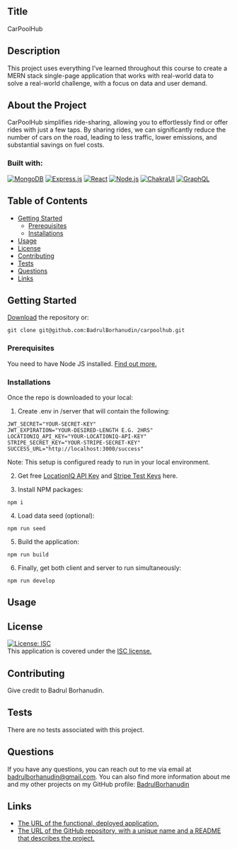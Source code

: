 ## Title
CarPoolHub

## Description
This project uses everything I’ve learned throughout this course to create a MERN stack single-page application that works with real-world data to solve a real-world challenge, with a focus on data and user demand.

## About the Project
CarPoolHub simplifies ride-sharing, allowing you to effortlessly find or offer rides with just a few taps. By sharing rides, we can significantly reduce the number of cars on the road, leading to less traffic, lower emissions, and substantial savings on fuel costs.

### Built with:

[![MongoDB][MongoDB]][MongoDB-url]
[![Express.js][Express.js]][Express-url]
[![React][React.js]][React-url]
[![Node.js][Node.js]][Node-url]
[![ChakraUI][ChakraUI]][Chakra-url]
[![GraphQL][GraphQL]][GraphQL-url]

## Table of Contents
- [Getting Started](#getting-started)
  - [Prerequisites](#prerequisites)
  - [Installations](#installations)
- [Usage](#usage)
- [License](#license)
- [Contributing](#contributing)
- [Tests](#tests)
- [Questions](#questions)
- [Links](#links)

## Getting Started
[Download](https://github.com/BadrulBorhanudin/carpoolhub) the repository or:
```
git clone git@github.com:BadrulBorhanudin/carpoolhub.git
```

### Prerequisites
You need to have Node JS installed. [Find out more.](https://nodejs.org/en)

### Installations
Once the repo is downloaded to your local:

1. Create .env in /server that will contain the following:

```
JWT_SECRET="YOUR-SECRET-KEY"
JWT_EXPIRATION="YOUR-DESIRED-LENGTH E.G. 2HRS"
LOCATIONIQ_API_KEY="YOUR-LOCATIONIQ-API-KEY"
STRIPE_SECRET_KEY="YOUR-STRIPE-SECRET-KEY"
SUCCESS_URL="http://localhost:3000/success"
```
Note: This setup is configured ready to run in your local environment.

2. Get free [LocationIQ API Key](https://locationiq.com/) and [Stripe Test Keys](https://stripe.com/en-my) here.

3. Install NPM packages:

```
npm i
```

4. Load data seed (optional):

```
npm run seed
```

5. Build the application:

```
npm run build
```

6. Finally, get both client and server to run simultaneously:

```
npm run develop
```

## Usage
<!-- <img src="client/src/assets/images/screenshot-01.png" alt="project-logo-01" width="600"> -->

## License
[![License: ISC](https://img.shields.io/badge/License-ISC-blue.svg)](https://opensource.org/licenses/ISC)  
This application is covered under the [ISC license.](https://opensource.org/licenses/ISC)


## Contributing
Give credit to Badrul Borhanudin.

## Tests
There are no tests associated with this project.

## Questions
If you have any questions, you can reach out to me via email at badrulborhanudin@gmail.com. You can also find more information about me and my other projects on my GitHub profile: [BadrulBorhanudin](https://github.com/BadrulBorhanudin)

## Links
* [The URL of the functional, deployed application.](https://www.youtube.com/watch?v=dQw4w9WgXcQ)
* [The URL of the GitHub repository, with a unique name and a README that describes the project.](https://github.com/BadrulBorhanudin/carpoolhub)

<!-- MARKDOWN LINKS & IMAGES -->

[React.js]: https://img.shields.io/badge/React-20232A?style=for-the-badge&logo=react&logoColor=61DAFB
[React-url]: https://reactjs.org/
[MongoDB]: https://img.shields.io/badge/MongoDB-47A248?style=for-the-badge&logo=mongodb&logoColor=white
[MongoDB-url]: https://mongodb.com/
[Express.js]: https://img.shields.io/badge/Express.js-000000?style=for-the-badge&logo=express&logoColor=white
[Express-url]: https://expressjs.com/
[Node.js]: https://img.shields.io/badge/Node.js-339933?style=for-the-badge&logo=nodedotjs&logoColor=white
[Node-url]: https://nodejs.org/
[ChakraUI]: https://img.shields.io/badge/Chakra_UI-319795?style=for-the-badge&logo=chakraui&logoColor=white
[Chakra-url]: https://chakra-ui.com/
[GraphQL]: https://img.shields.io/badge/GraphQL-E10098?style=for-the-badge&logo=graphql&logoColor=white
[GraphQL-url]: https://graphql.org/




